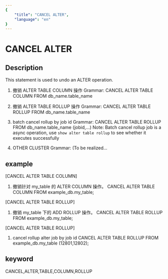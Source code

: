 ```yaml
---
{
    "title": "CANCEL ALTER",
    "language": "en"
}
---
```


<!-- 
Licensed to the Apache Software Foundation (ASF) under one
or more contributor license agreements.  See the NOTICE file
distributed with this work for additional information
regarding copyright ownership.  The ASF licenses this file
to you under the Apache License, Version 2.0 (the
"License"); you may not use this file except in compliance
with the License.  You may obtain a copy of the License at

  http://www.apache.org/licenses/LICENSE-2.0

Unless required by applicable law or agreed to in writing,
software distributed under the License is distributed on an
"AS IS" BASIS, WITHOUT WARRANTIES OR CONDITIONS OF ANY
KIND, either express or implied.  See the License for the
specific language governing permissions and limitations
under the License.
-->

# CANCEL ALTER
## Description
This statement is used to undo an ALTER operation.
1. 撤销 ALTER TABLE COLUMN 操作
Grammar:
CANCEL ALTER TABLE COLUMN
FROM db_name.table_name

2. 撤销 ALTER TABLE ROLLUP 操作
Grammar:
CANCEL ALTER TABLE ROLLUP
FROM db_name.table_name

3. batch cancel rollup by job id
    Grammar:
        CANCEL ALTER TABLE ROLLUP
                FROM db_name.table_name (jobid,...)
    Note:
        Batch cancel rollup job is a async operation, use `show alter table rollup` to see whether it executes successfully

2. OTHER CLUSTER
Grammar:
(To be realized...


## example
[CANCEL ALTER TABLE COLUMN]
1. 撤销针对 my_table 的 ALTER COLUMN 操作。
CANCEL ALTER TABLE COLUMN
FROM example_db.my_table;

[CANCEL ALTER TABLE ROLLUP]
1. 撤销 my_table 下的 ADD ROLLUP 操作。
CANCEL ALTER TABLE ROLLUP
FROM example_db.my_table;

[CANCEL ALTER TABLE ROLLUP]
1. cancel rollup alter job by job id
CANCEL ALTER TABLE ROLLUP
FROM example_db.my_table (12801,12802);

## keyword
CANCEL,ALTER,TABLE,COLUMN,ROLLUP

